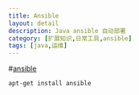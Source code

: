 ```yaml
---
title: Ansible
layout: detail
description: Java ansible 自动部署
category: [扩展知识,日常工具,ansible]
tags: [java,运维]
---
```


#[ansible](http://sofar.blog.51cto.com/353572/1579894)

    apt-get install ansible
    
   

